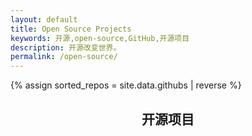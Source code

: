 ```yaml
---
layout: default
title: Open Source Projects
keywords: 开源,open-source,GitHub,开源项目
description: 开源改变世界。
permalink: /open-source/
---
```


{% assign sorted_repos = site.data.githubs | reverse %}

<section class="container">
    <header class="text-center">
        <h2>开源项目</h2>
    </header>
    <div class="repo-list">
        <script src='https://gitee.com/xiaoym/knife4j/widget_preview' async defer></script>
<div id="osc-gitee-widget-tag"></div>
<style>
.osc_pro_color {color: #4183c4 !important;}
.osc_panel_color {background-color: #ffffff !important;}
.osc_background_color {background-color: #ffffff !important;}
.osc_border_color {border-color: #e3e9ed !important;}
.osc_desc_color {color: #666666 !important;}
.osc_link_color * {color: #9b9b9b !important;}
</style>
</div><div class="repo-list">
            <script src='https://gitee.com/xiaoym/swagger-bootstrap-ui-demo/widget_preview' async defer></script>
                <div id="osc-gitee-widget-tag"></div>
                <style>
                .osc_pro_color {color: #4183c4 !important;}
                .osc_panel_color {background-color: #ffffff !important;}
                .osc_background_color {background-color: #ffffff !important;}
                .osc_border_color {border-color: #e3e9ed !important;}
                .osc_desc_color {color: #666666 !important;}
                .osc_link_color * {color: #9b9b9b !important;}
                </style>
    </div>
</section>